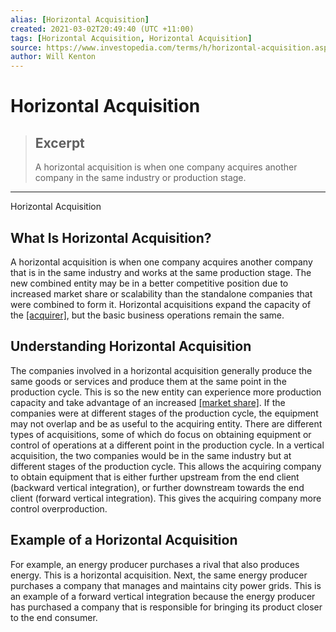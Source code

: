 ```yaml
---
alias: [Horizontal Acquisition]
created: 2021-03-02T20:49:40 (UTC +11:00)
tags: [Horizontal Acquisition, Horizontal Acquisition]
source: https://www.investopedia.com/terms/h/horizontal-acquisition.asp
author: Will Kenton
---
```


# Horizontal Acquisition

> ## Excerpt
> A horizontal acquisition is when one company acquires another company in the same industry or production stage.

---

Horizontal Acquisition
## What Is Horizontal Acquisition?

A horizontal acquisition is when one company acquires another company that is in the same industry and works at the same production stage. The new combined entity may be in a better competitive position due to increased market share or scalability than the standalone companies that were combined to form it. Horizontal acquisitions expand the capacity of the [[acquirer]](https://www.investopedia.com/terms/a/acquirer.asp), but the basic business operations remain the same.

## Understanding Horizontal Acquisition

The companies involved in a horizontal acquisition generally produce the same goods or services and produce them at the same point in the production cycle. This is so the new entity can experience more production capacity and take advantage of an increased [[market share]](https://www.investopedia.com/terms/m/marketshare.asp). If the companies were at different stages of the production cycle, the equipment may not overlap and be as useful to the acquiring entity. There are different types of acquisitions, some of which do focus on obtaining equipment or control of operations at a different point in the production cycle. In a vertical acquisition, the two companies would be in the same industry but at different stages of the production cycle. This allows the acquiring company to obtain equipment that is either further upstream from the end client (backward vertical integration), or further downstream towards the end client (forward vertical integration). This gives the acquiring company more control overproduction.

## Example of a Horizontal Acquisition

For example, an energy producer purchases a rival that also produces energy. This is a horizontal acquisition. Next, the same energy producer purchases a company that manages and maintains city power grids. This is an example of a forward vertical integration because the energy producer has purchased a company that is responsible for bringing its product closer to the end consumer.
